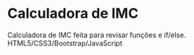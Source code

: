 # Calculadora de IMC
Calculadora de IMC feita para revisar funções e if/else. HTML5/CSS3/Bootstrap/JavaScript
